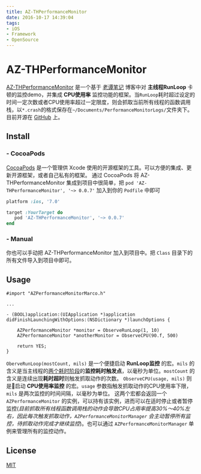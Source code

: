 ```yaml
---
title: AZ-THPerformanceMonitor
date: 2016-10-17 14:39:04
tags:
- iOS
- Framework
- OpenSource
---
```


# AZ-THPerformanceMonitor
[AZ-THPerformanceMonitor](https://github.com/AndrewZhuCC/AZ-THPerformanceMonitor) 是一个基于 [老谭笔记](http://www.tanhao.me/code/151113.html/) 博客中对 **主线程RunLoop** 卡顿的监控demo，并集成 **CPU使用率** 监控功能的框架。当`RunLoop`耗时超过设定的时间一定次数或者CPU使用率超过一定限度，则会抓取当前所有线程的函数调用栈，以`*.crash`的格式保存在`~/Documents/PerformanceMonitorLogs/`文件夹下。目前开源在 [GitHub](https://github.com/AndrewZhuCC/AZ-THPerformanceMonitor) 上。

## Install
### - CocoaPods
[CocoaPods](https://www.cocoapods.org) 是一个管理供 Xcode 使用的开源框架的工具。可以方便的集成、更新开源框架，或者自己私有的框架。
通过 CocoaPods 将 AZ-THPerformanceMonitor 集成到项目中很简单，把 `pod 'AZ-THPerformanceMonitor', '~> 0.0.7'` 加入到你的 `Podfile` 中即可
```ruby
platform :ios, '7.0'

target :YourTarget do
   pod 'AZ-THPerformanceMonitor', '~> 0.0.7'
end
```
### - Manual
你也可以手动把 AZ-THPerformanceMonitor 加入到项目中。把 `Class` 目录下的所有文件导入到项目中即可。

## Usage
```objc
#import "AZPerformanceMonitorMarco.h"

...

- (BOOL)application:(UIApplication *)application didFinishLaunchingWithOptions:(NSDictionary *)launchOptions {
    
    AZPerformanceMonitor *monitor = ObserveRunLoop(1, 10)
    AZPerformanceMonitor *anotherMonitor = ObserveCPU(90.f, 500)
    
    return YES;
}
```
`OberveRunLoop(mostCount, mils)` 是一个便捷启动 **RunLoop监控** 的宏。`mils` 的含义是当主线程的[两个耗时阶段](https://github.com/AndrewZhuCC/AZ-THPerformanceMonitor/blob/master/LICENSE)的**监控耗时触发点**，以毫秒为单位。`mostCount` 的含义是连续出现**耗时超时**则触发抓取动作的次数。
`ObserveCPU(usage, mils)` 则是启动 **CPU使用率监控** 的宏。`usage` 参数指触发抓取动作的CPU使用率下限，`mils` 是两次监控的时间间隔，以毫秒为单位。
这两个宏都会返回一个 `AZPerformanceMonitor` 的实例，可以持有该实例，进而可以在适时停止或者暂停监控(*目前抓取所有线程函数调用栈的动作会导致CPU占用率提高30%～40%左右，因此每次触发抓取动作，`AZPerformanceMonitorManager` 会主动暂停所有监控，待抓取动作完成才继续监控*)。也可以通过 `AZPerformanceMonitorManager` 单例来管理所有的监控动作。

## License
[MIT](https://github.com/AndrewZhuCC/AZ-THPerformanceMonitor/blob/master/LICENSE)

